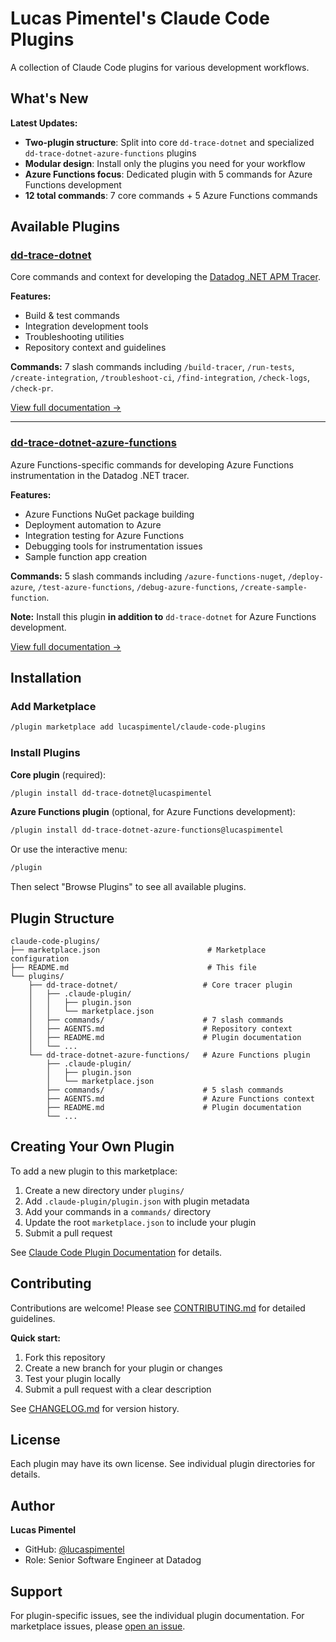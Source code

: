 # Lucas Pimentel's Claude Code Plugins

A collection of Claude Code plugins for various development workflows.

## What's New

**Latest Updates:**
- **Two-plugin structure**: Split into core `dd-trace-dotnet` and specialized `dd-trace-dotnet-azure-functions` plugins
- **Modular design**: Install only the plugins you need for your workflow
- **Azure Functions focus**: Dedicated plugin with 5 commands for Azure Functions development
- **12 total commands**: 7 core commands + 5 Azure Functions commands

## Available Plugins

### [dd-trace-dotnet](./plugins/dd-trace-dotnet/)

Core commands and context for developing the [Datadog .NET APM Tracer](https://github.com/DataDog/dd-trace-dotnet).

**Features:**
- Build & test commands
- Integration development tools
- Troubleshooting utilities
- Repository context and guidelines

**Commands:** 7 slash commands including `/build-tracer`, `/run-tests`, `/create-integration`, `/troubleshoot-ci`, `/find-integration`, `/check-logs`, `/check-pr`.

[View full documentation →](./plugins/dd-trace-dotnet/README.md)

---

### [dd-trace-dotnet-azure-functions](./plugins/dd-trace-dotnet-azure-functions/)

Azure Functions-specific commands for developing Azure Functions instrumentation in the Datadog .NET tracer.

**Features:**
- Azure Functions NuGet package building
- Deployment automation to Azure
- Integration testing for Azure Functions
- Debugging tools for instrumentation issues
- Sample function app creation

**Commands:** 5 slash commands including `/azure-functions-nuget`, `/deploy-azure`, `/test-azure-functions`, `/debug-azure-functions`, `/create-sample-function`.

**Note:** Install this plugin **in addition to** `dd-trace-dotnet` for Azure Functions development.

[View full documentation →](./plugins/dd-trace-dotnet-azure-functions/README.md)

## Installation

### Add Marketplace

```bash
/plugin marketplace add lucaspimentel/claude-code-plugins
```

### Install Plugins

**Core plugin** (required):
```bash
/plugin install dd-trace-dotnet@lucaspimentel
```

**Azure Functions plugin** (optional, for Azure Functions development):
```bash
/plugin install dd-trace-dotnet-azure-functions@lucaspimentel
```

Or use the interactive menu:
```bash
/plugin
```

Then select "Browse Plugins" to see all available plugins.

## Plugin Structure

```
claude-code-plugins/
├── marketplace.json                        # Marketplace configuration
├── README.md                               # This file
└── plugins/
    ├── dd-trace-dotnet/                   # Core tracer plugin
    │   ├── .claude-plugin/
    │   │   ├── plugin.json
    │   │   └── marketplace.json
    │   ├── commands/                      # 7 slash commands
    │   ├── AGENTS.md                      # Repository context
    │   ├── README.md                      # Plugin documentation
    │   └── ...
    └── dd-trace-dotnet-azure-functions/   # Azure Functions plugin
        ├── .claude-plugin/
        │   ├── plugin.json
        │   └── marketplace.json
        ├── commands/                      # 5 slash commands
        ├── AGENTS.md                      # Azure Functions context
        ├── README.md                      # Plugin documentation
        └── ...
```

## Creating Your Own Plugin

To add a new plugin to this marketplace:

1. Create a new directory under `plugins/`
2. Add `.claude-plugin/plugin.json` with plugin metadata
3. Add your commands in a `commands/` directory
4. Update the root `marketplace.json` to include your plugin
5. Submit a pull request

See [Claude Code Plugin Documentation](https://docs.claude.com/en/docs/claude-code/plugins) for details.

## Contributing

Contributions are welcome! Please see [CONTRIBUTING.md](./CONTRIBUTING.md) for detailed guidelines.

**Quick start:**
1. Fork this repository
2. Create a new branch for your plugin or changes
3. Test your plugin locally
4. Submit a pull request with a clear description

See [CHANGELOG.md](./CHANGELOG.md) for version history.

## License

Each plugin may have its own license. See individual plugin directories for details.

## Author

**Lucas Pimentel**
- GitHub: [@lucaspimentel](https://github.com/lucaspimentel)
- Role: Senior Software Engineer at Datadog

## Support

For plugin-specific issues, see the individual plugin documentation. For marketplace issues, please [open an issue](https://github.com/lucaspimentel/claude-code-plugins/issues).
